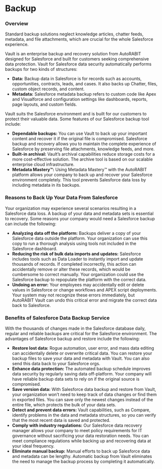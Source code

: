 # Backup

### Overview <a href="#overview" id="overview"></a>

Standard backup solutions neglect knowledge articles, chatter feeds, metadata, and file attachments, which are crucial for the whole Salesforce experience.&#x20;

Vault is an enterprise backup and recovery solution from AutoRABIT designed for Salesforce and built for customers seeking comprehensive data protection. Vault for Salesforce data security automatically performs backups for two kinds of structures:&#x20;

* **Data:** Backup data in Salesforce is for records such as accounts, opportunities, contracts, leads, and cases. It also backs up Chatter, files, custom object records, and content.&#x20;
* **Metadata:** Salesforce metadata backup refers to custom code like Apex and Visualforce and configuration settings like dashboards, reports, page layouts, and custom fields.&#x20;

Vault suits the Salesforce environment and is built for our customers to protect their valuable data. Some features of our Salesforce backup tool include:&#x20;

* **Dependable backups:** You can use Vault to back up your important content and recover it if the original file is compromised. Salesforce backup and recovery allows you to maintain the complete experience of Salesforce by preserving file attachments, knowledge feeds, and more.&#x20;
* **Built-in archival:** Vault’s archival capabilities reduce storage costs for a more cost-effective solution. The archive tool is based on our scalable enterprise cloud infrastructure.&#x20;
* **Metadata Mastery™:** Using Metadata Mastery™ with the AutoRABIT platform allows your company to back up and recover your Salesforce environment completely. This tool prevents Salesforce data loss by including metadata in its backups.

### Reasons to Back Up Your Data From Salesforce <a href="#reasons-to-back-up-your-data-from-salesforce" id="reasons-to-back-up-your-data-from-salesforce"></a>

&#x20;Your organization may experience several scenarios resulting in a Salesforce data loss. A backup of your data and metadata sets is essential to recovery. Some reasons your company would need a Salesforce backup can include the following:&#x20;

* **Analyzing data off the platform:** Backups deliver a copy of your Salesforce data outside the platform. Your organization can use this copy to run a thorough analysis using tools not included in the Salesforce dashboard.&#x20;
* **Reducing the risk of bulk data imports and updates:** Salesforce includes tools such as Data Loader to instantly import and update thousands of records. If completed incorrectly, this action can accidentally remove or alter these records, which would be cumbersome to correct manually. Your organization could use the Salesforce backup to repopulate the platform with the correct data.&#x20;
* **Undoing an error:** Your employees may accidentally edit or delete values in Salesforce or change workflows and APEX script deployments. Your system may not recognize these errors immediately, but AutoRABIT Vault can undo this critical error and migrate the correct data back to Salesforce.&#x20;

### Benefits of Salesforce Data Backup Service  <a href="#benefits-of-salesforce-data-backup-service" id="benefits-of-salesforce-data-backup-service"></a>

With the thousands of changes made in the Salesforce database daily, regular and reliable backups are critical for the Salesforce environment. The advantages of Salesforce backup and restore include the following:&#x20;

* **Restore lost data:** Rogue automation, user error, and mass data editing can accidentally delete or overwrite critical data. You can restore your backup files to save your data and metadata with Vault. You can also send this data back to your Salesforce orgs.&#x20;
* **Enhance data protection:** The automated backup schedule improves data security by regularly saving data off-platform. Your company will have reliable backup data sets to rely on if the original source is compromised.&#x20;
* **Save version data:** With Salesforce data backup and restore from Vault, your organization won’t need to keep track of data changes or find them in exported files. You can save only the newest changes instead of the entire file, which protects the bulk of your data sets.&#x20;
* **Detect and prevent data errors:** Vault capabilities, such as Compare, identify problems in the data and metadata structures, so you can verify that the most recent data is saved and protected.&#x20;
* **Comply with industry regulations:** Our Salesforce data recovery manager allows your company to meet policy requirements for IT governance without sacrificing your data restoration needs. You can meet compliance regulations while backing up and recovering data at your ideal frequency.&#x20;
* **Eliminate manual backup:** Manual efforts to back up Salesforce data and metadata can be lengthy. Automatic backup from Vault eliminates the need to manage the backup process by completing it automatically.
